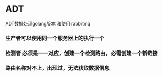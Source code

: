 # ADT
ADT数据处理golang版本 和使用 rabbitmq
### 生产者可以使用同一个服务器上的执行一个
### 检测者 必须是一一对应，创建一个检测路由，必需创建一个新链接
### 路由名称对不上，出现过，无法获取数据信息
